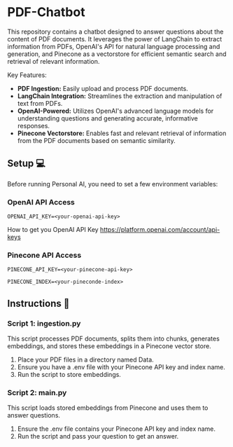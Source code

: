 # PDF-Chatbot

This repository contains a chatbot designed to answer questions about the content of PDF documents. It leverages the power of LangChain to extract information from PDFs, OpenAI's API for natural language processing and generation, and Pinecone as a vectorstore for efficient semantic search and retrieval of relevant information.

Key Features:

* **PDF Ingestion:** Easily upload and process PDF documents.
* **LangChain Integration:** Streamlines the extraction and manipulation of text from PDFs.
* **OpenAI-Powered:** Utilizes OpenAI's advanced language models for understanding questions and generating accurate, informative responses.
* **Pinecone Vectorstore:** Enables fast and relevant retrieval of information from the PDF documents based on semantic similarity.

## Setup 💻
Before running Personal AI, you need to set a few environment variables:

### OpenAI API Access
```
OPENAI_API_KEY=<your-openai-api-key>
```
How to get you OpenAI API Key https://platform.openai.com/account/api-keys

### Pinecone API Access
```
PINECONE_API_KEY=<your-pinecone-api-key>
```
```
PINECONE_INDEX=<your-pineconde-index>
```

## Instructions 📃

### Script 1: ingestion.py
This script processes PDF documents, splits them into chunks, generates embeddings, and stores these embeddings in a Pinecone vector store.
 
1. Place your PDF files in a directory named Data.
2. Ensure you have a .env file with your Pinecone API key and index name.
3. Run the script to store embeddings.

### Script 2: main.py
This script loads stored embeddings from Pinecone and uses them to answer questions.

1. Ensure the .env file contains your Pinecone API key and index name.
2. Run the script and pass your question to get an answer. 
